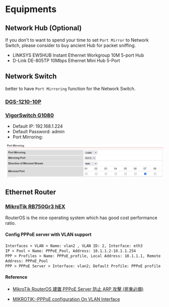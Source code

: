 # Equipments

## Network Hub (Optional)

If you don't to want to spend your time to set `Port Mirror` to Network Switch, please consider to buy ancient Hub for packet sniffing.

- LINKSYS EW5HUB Instant Ethernet Workgroup 10M 5-port Hub
- D-Link DE-805TP 10Mbps Ethernet Mini Hub 5-Port

## Network Switch

better to have `Port Mirroring` function for the Network Switch.

### [DGS-1210-10P](http://www.dlinktw.com.tw/business/product?id=343)

### [VigorSwitch G1080](https://www.draytek.com/products/vigorswitch-g1080/)

- Default IP: 192.168.1.224
- Default Password: admin
- Port Mirroring:

![DrayTek](draytek.png)

## Ethernet Router

### [MikroTik RB750Gr3 hEX](https://mikrotik.com/product/RB750Gr3)

RouterOS is the nice operating system which has good cost performance ratio.
#### Config PPPoE server with VLAN support

```
Interfaces > VLAN > Name: vlan2 , VLAN ID: 2, Interface: eth3
IP > Pool > Name: PPPoE_Pool, Address: 10.1.1.2-10.1.1.254
PPP > Profiles > Name: PPPoE_profile, Local Address: 10.1.1.1, Remote Address: PPPoE_Pool
PPP > PPPoE Server > Interface: vlan2; Default Profile: PPPoE profile
```

#### Reference

- [MikroTik RouterOS 建置 PPPoE Server 防止 ARP 攻擊 (房東必備)](https://www.ez2o.com/Blog/Post/MikroTik-RouterOS-PPPoE-Server)

- [MIKROTIK:-PPPoE configuration On VLAN Interface](http://laxmidharnetworking.blogspot.com/2017/06/mikrotik-pppoe-configuration-on-vlan.html) 